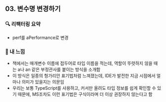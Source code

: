 ## 03. 변수명 변경하기

### 🔍 리팩터링 요약

- perf를 aPerformance로 변경

### 💬 내 느낌

- 책에서는 매개변수 이름에 접두어로 타입 이름을 적는데, 역할이 뚜렷하지 않을 때는 a나 an 같은 부정관사를 붙이는 방식을 소개함
- 이 방식은 일종의 헝가리안 표기법처럼 느껴졌는데, IDE가 발전한 지금 시점에서 얼마나 의미가 있을지는 의문임
- 우리는 보통 TypeScript를 사용하고, 커서만 올려도 타입 정보를 쉽게 확인할 수 있기 때문에,
  MS조차도 이런 표기법은 구식이라며 더 이상 권장하지 않는다고 함
